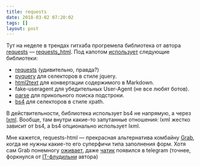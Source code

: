 ```yaml
---
title: requests
date: 2018-03-02 07:20:02
tags: []
layout: post
---
```


Тут на неделе в трендах гитхаба прогремела библиотека от автора [requests](https://github.com/requests/requests) — [requests_html](https://github.com/kennethreitz/requests-html). Под капотом [использует](https://github.com/kennethreitz/requests-html/blob/master/setup.py#L24) следующие библиотеки:

+ [requests](https://github.com/requests/requests) (удивительно, правда?)
+ [pyquery](https://github.com/gawel/pyquery/) для селекторов в стиле jquery.
+ [html2text](https://github.com/Alir3z4/html2text/) для конвертации содержимого в Markdown.
+ fake-useragent для убедительных User-Agent (не все любят ботов).
+ [parse](https://github.com/r1chardj0n3s/parse) для прикольного поиска подстроки.
+ [bs4](https://www.crummy.com/software/BeautifulSoup/bs4/doc/) для селекторов в стиле xpath.

В действительности, библиотека использует bs4 не напрямую, а через [lxml](http://lxml.de/). Вообще, там внутри какие-то запутанные отношения: lxml жестко зависит от bs4, а bs4 опционально использует lxml.

Мне кажется, requests-html — прекрасная альтернатива комбайну [Grab](http://grablib.org/ru/latest/), когда не нужны какие-то его суперфичи типа заполнения форм. Хотя сам Grab понемногу [оживает](https://github.com/lorien/grab/graphs/commit-activity), даже [чатик](https://t.me/grab_framework) появился в telegram (точнее, форкнулся от [IT-флудильни](https://t.me/itforge) автора)
